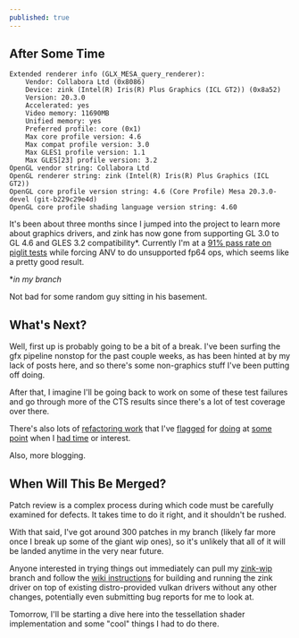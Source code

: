 ```yaml
---
published: true
---
```

## After Some Time

```
Extended renderer info (GLX_MESA_query_renderer):
    Vendor: Collabora Ltd (0x8086)
    Device: zink (Intel(R) Iris(R) Plus Graphics (ICL GT2)) (0x8a52)
    Version: 20.3.0
    Accelerated: yes
    Video memory: 11690MB
    Unified memory: yes
    Preferred profile: core (0x1)
    Max core profile version: 4.6
    Max compat profile version: 3.0
    Max GLES1 profile version: 1.1
    Max GLES[23] profile version: 3.2
OpenGL vendor string: Collabora Ltd
OpenGL renderer string: zink (Intel(R) Iris(R) Plus Graphics (ICL GT2))
OpenGL core profile version string: 4.6 (Core Profile) Mesa 20.3.0-devel (git-b229c29e4d)
OpenGL core profile shading language version string: 4.60
```

It's been about three months since I jumped into the project to learn more about graphics drivers, and zink has now gone from supporting GL 3.0 to GL 4.6 and GLES 3.2 compatibility*. Currently I'm at a [91% pass rate on piglit tests]({{site.url}}/assets/new3/index.html) while forcing ANV to do unsupported fp64 ops, which seems like a pretty good result.

**in my branch*

Not bad for some random guy sitting in his basement.

## What's Next?
Well, first up is probably going to be a bit of a break. I've been surfing the gfx pipeline nonstop for the past couple weeks, as has been hinted at by my lack of posts here, and so there's some non-graphics stuff I've been putting off doing.

After that, I imagine I'll be going back to work on some of these test failures and go through more of the CTS results since there's a lot of test coverage over there.

There's also lots of [refactoring work](https://gitlab.freedesktop.org/mesa/mesa/-/issues/3447) that I've [flagged](https://gitlab.freedesktop.org/mesa/mesa/-/issues/3361) for [doing](https://gitlab.freedesktop.org/mesa/mesa/-/issues/3359) at [some point](https://gitlab.freedesktop.org/mesa/mesa/-/issues/3284) when I [had time](https://gitlab.freedesktop.org/mesa/mesa/-/issues/3404) or interest.

Also, more blogging.

## When Will This Be Merged?
Patch review is a complex process during which code must be carefully examined for defects. It takes time to do it right, and it shouldn't be rushed.

With that said, I've got around 300 patches in my branch (likely far more once I break up some of the giant wip ones), so it's unlikely that all of it will be landed anytime in the very near future.

Anyone interested in trying things out immediately can pull my [zink-wip](https://gitlab.freedesktop.org/zmike/mesa/-/commits/zink-wip) branch and follow the [wiki instructions](https://gitlab.freedesktop.org/kusma/mesa/-/wikis/zink-building-and-running) for building and running the zink driver on top of existing distro-provided vulkan drivers without any other changes, potentially even submitting bug reports for me to look at.


Tomorrow, I'll be starting a dive here into the tessellation shader implementation and some "cool" things I had to do there.
